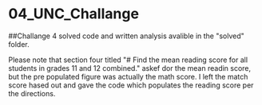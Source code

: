 # 04_UNC_Challange
 ##Challange 4 solved code and written analysis avalible in the "solved" folder. 
 
 
 Please note that section four titled "# Find the mean reading score for all students in grades 11 and 12 combined." askef dor the mean readin score, but the pre populated figure was actually the math score. I left the match score hased out and gave the code which populates the reading score per the directions. 
